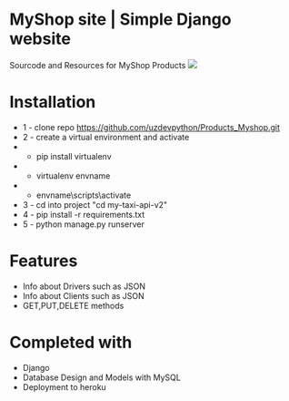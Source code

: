 # MyShop site | Simple Django website 
Sourcode and Resources for MyShop Products
<img src="https://disrupt-africa.com/wp-content/uploads/2015/06/mytaxi.jpg">



# Installation
* 1 - clone repo https://github.com/uzdevpython/Products_Myshop.git
* 2 - create a virtual environment and activate
*  - pip install virtualenv
*  - virtualenv envname
*  - envname\scripts\activate
* 3 - cd into project "cd my-taxi-api-v2"
* 4 - pip install -r requirements.txt
* 5 - python manage.py runserver


# Features
* Info about Drivers such as JSON
* Info about Clients such as JSON
* GET,PUT,DELETE methods

# Completed with
* Django 
* Database Design and Models with MySQL
* Deployment to heroku